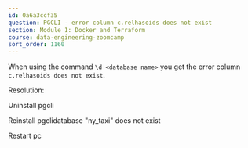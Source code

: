 ```yaml
---
id: 0a6a3ccf35
question: PGCLI - error column c.relhasoids does not exist
section: Module 1: Docker and Terraform
course: data-engineering-zoomcamp
sort_order: 1160
---
```


When using the command `\d <database name>` you get the error column `c.relhasoids does not exist`.

Resolution:

Uninstall pgcli

Reinstall pgclidatabase "ny_taxi" does not exist

Restart pc

